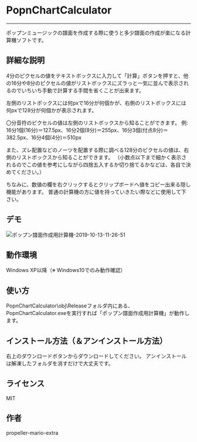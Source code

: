 # PopnChartCalculator
----

ポップンミュージックの譜面を作成する際に使うと多少譜面の作成が楽になる計算機ソフトです。

## 詳細な説明
4分のピクセルの値をテキストボックスに入力して「計算」ボタンを押すと、他の16分や8分のピクセルの値がリストボックスにズラっと一気に並んで表示されるのでいちいち手動で計算する手間を省くことが出来ます。

左側のリストボックスには何pxで16分が何個かが、右側のリストボックスには何pxで128分が何個かが表示されます。

〇分音符のピクセルの値は左側のリストボックスから知ることができます。
例: 16分1個(16分)＝127.5px、16分2個(8分)＝255px、16分3個(付点8分)＝382.5px、16分4個(4分)＝510px

また、ズレ配置などのノーツを配置する際に調べる128分のピクセルの値は、右側のリストボックスから知ることができます。
（小数点以下まで細かく表示されるのでこの値を参考にしながら四捨五入するか切り捨てるかなどは、各自で決めてください。）

ちなみに、数値の欄を右クリックするとクリップボードへ値をコピー出来る隠し機能があります。
普通の計算機の方に値を持っていきたい際などに使用して下さい。

## デモ
![ポップン譜面作成用計算機-2019-10-13-11-26-51](https://user-images.githubusercontent.com/55413970/66710095-8307e000-edac-11e9-8cac-0c9755ddd418.gif)

## 動作環境
Windows XP以降（※ Windows10でのみ動作確認）

## 使い方
PopnChartCalculator\obj\Releaseフォルダ内にある、PopnChartCalculator.exeを実行すれば「ポップン譜面作成用計算機」が動作します。

## インストール方法（＆アンインストール方法）
右上のダウンロードボタンからダウンロードしてください。
アンインストールは解凍したフォルダを消すだけで大丈夫です。

## ライセンス
MIT

## 作者
propeller-mario-extra
